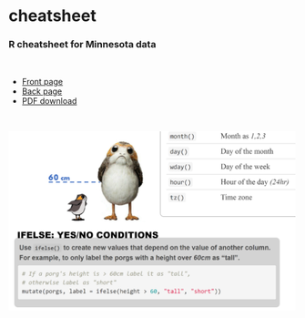 # cheatsheet

### R cheatsheet for Minnesota data

<br>


- [Front page](https://tidy-mn.github.io/cheatsheet/R/Front_MN_R_Cheatsheet.html)
- [Back page](https://tidy-mn.github.io/cheatsheet/R/Back_MN_R_Cheatsheet.html)
- [PDF download](https://tidy-mn.github.io/cheatsheet/MN_R_Cheatsheet.pdf)

<br>

<a href="https://tidy-mn.github.io/cheatsheet/MN_R_Cheatsheet.pdf">
  
![A small porg standing next to a HUGE porg. The smaller porg is well under a dotted 60 cm line that extends above its head and travels behind the belly of the huge porg.](Porg_cheatsheet_snippet.PNG)

</a>

